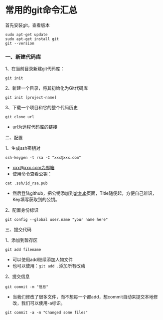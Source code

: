 # 常用的git命令汇总

首先安装git，查看版本

```
sudo apt-get update
sudo apt-get install git
git --version
```

### 一、新建代码库

1、在当前目录新建git代码库：
```
git init
```
2、新建一个目录，将其初始化为Git代码库
```
git init [project-name]
```
3、下载一个项目和它的整个代码历史
```
git clone url
```
- url为远程代码库的链接

二、配置

1、生成ssh密钥对
```
ssh-keygen -t rsa -C "xxx@xxx.com"
```
- xxx@xxx.com为邮箱
- 使用命令查看公钥：
```
cat .ssh/id_rsa.pub
```
- 然后登陆github，把公钥添加到[github](https://github.com/settings/ssh/new)页面，Title随便起，方便自己辨识，Key填写获取到的公钥。
              
2、配置身份标识
```
git config --global user.name "your name here"  
```
三、提交代码

1、添加到暂存区
```
git add filename
```
- 可以使用add继续添加人物文件
- 也可以使用：`git add .`添加所有改动

2、提交信息
```
git commit -m "信息"
```
- 当我们修改了很多文件，而不想每一个都add，想commit自动来提交本地修改，我们可以使用-a标识。
```
git commit -a -m "Changed some files"
```

